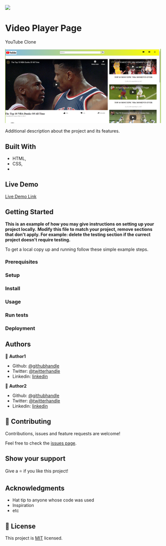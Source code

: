 ![](https://img.shields.io/badge/Microverse-blueviolet)

# Video Player Page

YouTube Clone



![screenshot](https://raw.githubusercontent.com/cvilla714/YouTube/mediaham/screenshot.PNG)

Additional description about the project and its features.

## Built With

- HTML,
- CSS,
-

## Live Demo

[Live Demo Link](https://cvilla714.github.io/YouTube/)

## Getting Started

**This is an example of how you may give instructions on setting up your project locally.**
**Modify this file to match your project, remove sections that don't apply. For example: delete the testing section if the currect project doesn't require testing.**

To get a local copy up and running follow these simple example steps.

### Prerequisites

### Setup

### Install

### Usage

### Run tests

### Deployment

## Authors

👤 **Author1**

- Github: [@githubhandle](https://github.com/cvilla714)
- Twitter: [@twitterhandle](https://twitter.com/kckeyti)
- Linkedin: [linkedin](https://www.linkedin.com/in/cosmel-villalobos-1900531aa/)

👤 **Author2**

- Github: [@githubhandle](https://github.com/hamayun-cpu)
- Twitter: [@twitterhandle](https://twitter.com/hamayun_waheed?s=09&fbclid=IwAR0rfO9cMDDeCX8LfXf4cCNQDrL4LpJ02Q2csWhcT-VtMQ0Cy9EgTB4Wq8E)
- Linkedin: [linkedin](https://www.linkedin.com/in/hamayun-waheed-3527381b2/)

## 🤝 Contributing

Contributions, issues and feature requests are welcome!

Feel free to check the [issues page](issues/).

## Show your support

Give a ⭐️ if you like this project!

## Acknowledgments

- Hat tip to anyone whose code was used
- Inspiration
- etc

## 📝 License

This project is [MIT](lic.url) licensed.
